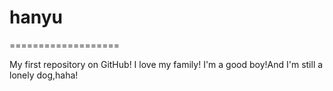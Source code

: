 # hanyu
===================

My first repository on GitHub!
I love my family! I'm a good boy!And I'm still a lonely dog,haha!
